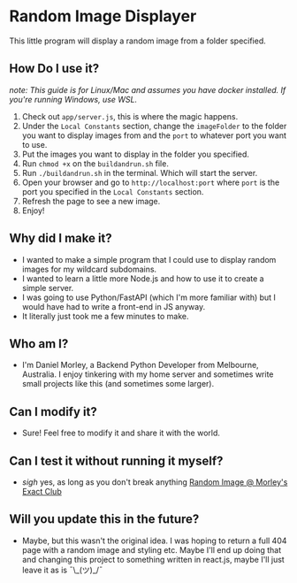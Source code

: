 # Random Image Displayer

This little program will display a random image from a folder specified.

## How Do I use it?

_note: This guide is for Linux/Mac and assumes you have docker installed. If you're running Windows, use WSL._

1. Check out `app/server.js`, this is where the magic happens.
2. Under the `Local Constants` section, change the `imageFolder` to the folder you want to display images from and the `port` to whatever port you want to use.
3. Put the images you want to display in the folder you specified.
4. Run `chmod +x` on the `buildandrun.sh` file.
5. Run `./buildandrun.sh` in the terminal. Which will start the server.
6. Open your browser and go to `http://localhost:port` where `port` is the port you specified in the `Local Constants` section.
7. Refresh the page to see a new image.
8. Enjoy!

## Why did I make it?

- I wanted to make a simple program that I could use to display random images for my wildcard subdomains.
- I wanted to learn a little more Node.js and how to use it to create a simple server.
- I was going to use Python/FastAPI (which I'm more familiar with) but I would have had to write a front-end in JS anyway.
- It literally just took me a few minutes to make.

## Who am I?

- I'm Daniel Morley, a Backend Python Developer from Melbourne, Australia. I enjoy tinkering with my home server and sometimes write small projects like this (and sometimes some larger).

## Can I modify it?

- Sure! Feel free to modify it and share it with the world.

## Can I test it without running it myself?

- _sigh_ yes, as long as you don't break anything [Random Image @ Morley's Exact Club](https://random-image.morleysexact.club)

## Will you update this in the future?

- Maybe, but this wasn't the original idea. I was hoping to return a full 404 page with a random image and styling etc. Maybe I'll end up doing that and changing this project to something written in react.js, maybe I'll just leave it as is ¯\\\_(ツ)\_/¯
